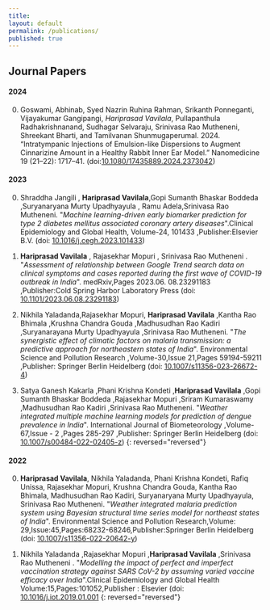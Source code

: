 ```yaml
---
title:
layout: default
permalink: /publications/
published: true 
---
```


## Journal Papers
#### 2024
0. Goswami, Abhinab, Syed Nazrin Ruhina Rahman, Srikanth Ponneganti, Vijayakumar Gangipangi, *Hariprasad Vavilala*, Pullapanthula Radhakrishnanand, Sudhagar Selvaraju, Srinivasa Rao Mutheneni, Shreekant Bharti, and Tamilvanan Shunmugaperumal. 2024. “Intratympanic Injections of Emulsion-like Dispersions to Augment Cinnarizine Amount in a Healthy Rabbit Inner Ear Model.” Nanomedicine 19 (21–22): 1717–41. (doi:[10.1080/17435889.2024.2373042](https://www.tandfonline.com/doi/full/10.1080/17435889.2024.2373042))

#### 2023
0. Shraddha Jangili , **Hariprasad Vavilala**,Gopi Sumanth Bhaskar Boddeda ,Suryanaryana Murty Upadhyayula , 
Ramu Adela,Srinivasa Rao Mutheneni. "*Machine learning-driven early biomarker prediction for type 2 diabetes mellitus associated coronary artery diseases*".Clinical Epidemiology and Global Health, Volume-24, 101433 ,Publisher:Elsevier B.V. (doi: [10.1016/j.cegh.2023.101433](https://www.sciencedirect.com/science/article/pii/S2213398423002208))

0.  **Hariprasad Vavilala** , Rajasekhar Mopuri , Srinivasa Rao Mutheneni . "*Assessment of relationship between Google Trend search data on clinical symptoms and cases reported during the first wave of COVID-19 outbreak in India*". medRxiv,Pages 2023.06. 08.23291183 ,Publisher:Cold Spring Harbor Laboratory Press (doi: [10.1101/2023.06.08.23291183](https://www.medrxiv.org/content/10.1101/2023.06.08.23291183v1))
   
0. Nikhila Yaladanda,Rajasekhar Mopuri, **Hariprasad Vavilala** ,Kantha Rao Bhimala ,Krushna Chandra Gouda ,Madhusudhan Rao Kadiri ,Suryanarayana Murty Upadhyayula ,Srinivasa Rao Mutheneni. "*The synergistic effect of climatic factors on malaria transmission: a predictive approach for northeastern states of India*". Environmental Science and Pollution Research ,Volume-30,Issue 21,Pages
59194-59211 ,Publisher: Springer Berlin Heidelberg (doi: [10.1007/s11356-023-26672-4](https://link.springer.com/article/10.1007/s11356-023-26672-4))

0. Satya Ganesh Kakarla ,Phani Krishna Kondeti ,**Hariprasad Vavilala** ,Gopi Sumanth Bhaskar Boddeda ,Rajasekhar Mopuri ,Sriram Kumaraswamy ,Madhusudhan Rao Kadiri ,Srinivasa Rao Mutheneni. "*Weather integrated multiple machine learning models for prediction of dengue prevalence in India*". International Journal of Biometeorology ,Volume-67,Issue - 2 ,Pages 285-297 ,Publisher:
Springer Berlin Heidelberg (doi: [10.1007/s00484-022-02405-z](https://link.springer.com/article/10.1007/s00484-022-02405-z))
{: reversed="reversed"}

#### 2022
0. **Hariprasad Vavilala**, Nikhila Yaladanda, Phani Krishna Kondeti, Rafiq Unissa, Rajasekhar Mopuri, Krushna Chandra Gouda, Kantha Rao Bhimala, Madhusudhan Rao Kadiri, Suryanaryana Murty Upadhyayula, Srinivasa Rao Mutheneni. "*Weather integrated malaria prediction system using Bayesian structural time series model for northeast states of India*". Environmental Science and Pollution Research,Volume:
29,Issue:45,Pages:68232-68246,Publisher:Springer Berlin Heidelberg (doi: [10.1007/s11356-022-20642-y](https://link.springer.com/article/10.1007/s11356-022-20642-y))

0. Nikhila Yaladanda ,Rajasekhar Mopuri ,**Hariprasad Vavilala** ,Srinivasa Rao Mutheneni . "*Modelling the impact of perfect and imperfect vaccination strategy against SARS CoV-2 by assuming varied vaccine efficacy over India*".Clinical Epidemiology and Global Health Volume:15,Pages:101052,Publisher : Elsevier (doi: [10.1016/j.iot.2019.01.001](https://doi.org/10.1016/j.cegh.2022.101052)
{: reversed="reversed"}
